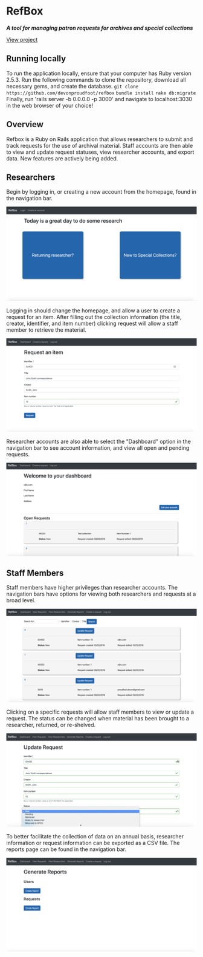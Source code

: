 # RefBox

**_A tool for managing patron requests for archives and special collections_**

[View project](https://refbox.herokuapp.com)

## Running locally

To run the application locally, ensure that your computer has Ruby version 2.5.3.  Run the following commands to clone the repository, download all necessary gems, and create the database.
`git clone https://github.com/devonproudfoot/refbox`
`bundle install`
`rake db:migrate` 
Finally, run 'rails server -b 0.0.0.0 -p 3000' and navigate to localhost:3030 in the web browser of your choice!

## Overview

Refbox is a Ruby on Rails application that allows researchers to submit and track requests for the use of archival material.  Staff accounts are then able to view and update request statuses, view researcher accounts, and export data.  New features are actively being added.

## Researchers

Begin by logging in, or creating a new account from the homepage, found in the navigation bar.

![Home page](/readme_images/homepage.png)

Logging in should change the homepage, and allow a user to create a request for an item.  After filling out the collection information (the title, creator, identifier, and item number) clicking request will allow a staff member to retrieve the material.

![Request page](readme_images/request.png)

Researcher accounts are also able to select the "Dashboard" option in the navigation bar to see account information, and view all open and pending requests.

![Dashboard](readme_images/dashboard.png)

## Staff Members

Staff members have higher privileges than researcher accounts.  The navigation bars have options for viewing both researchers and requests at a broad level.

![View Requests](readme_images/all_requests.png)

Clicking on a specific requests will allow staff members to view or update a request. The status can be changed when material has been brought to a researcher, returned, or re-shelved. 

![Updating Requests](readme_images/update.png)

To better facilitate the collection of data on an annual basis, researcher information or request information can be exported as a CSV file.  The reports page can be found in the navigation bar.

![Reports](readme_images/reports.png)